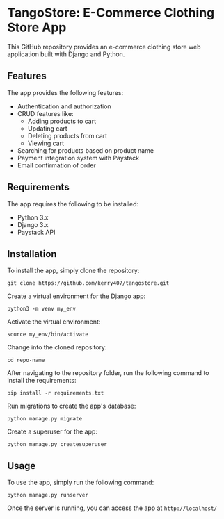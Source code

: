 

# TangoStore: E-Commerce Clothing Store App

This GitHub repository provides an e-commerce clothing store web application built with Django and Python.

## Features

The app provides the following features:

* Authentication and authorization
* CRUD features like:
  * Adding products to cart
  * Updating cart
  * Deleting products from cart
  * Viewing cart
* Searching for products based on product name
* Payment integration system with Paystack
* Email confirmation of order

## Requirements

The app requires the following to be installed:

* Python 3.x
* Django 3.x
* Paystack API

## Installation

To install the app, simply clone the repository:

`git clone https://github.com/kerry407/tangostore.git`

Create a virtual environment for the Django app:

 `python3 -m venv my_env`

Activate the virtual environment:

`source my_env/bin/activate`

Change into the cloned repository:

`cd repo-name`

After navigating to the repository folder, run the following command to install the requirements:

`pip install -r requirements.txt`

Run migrations to create the app's database:

`python manage.py migrate`

Create a superuser for the app:

`python manage.py createsuperuser`

## Usage

To use the app, simply run the following command:

`python manage.py runserver`

Once the server is running, you can access the app at `http://localhost/`
